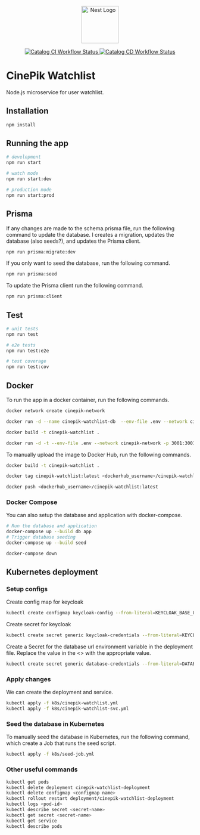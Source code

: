 <p align="center">
  <a href="http://nestjs.com/" target="blank"><img src="https://nestjs.com/img/logo-small.svg" width="100" alt="Nest Logo" /></a>
</p>

<p align="center">
  <a href="https://github.com/CinePik/catalog/actions/workflows/ci.yml" target="_blank">
    <img src="https://github.com/CinePik/catalog/actions/workflows/ci.yml/badge.svg" alt="Catalog CI Workflow Status" />
  </a>
  <a href="https://github.com/CinePik/catalog/actions/workflows/cd.yml" target="_blank">
    <img src="https://github.com/CinePik/catalog/actions/workflows/cd.yml/badge.svg" alt="Catalog CD Workflow Status" />
  </a>
</p>

# CinePik Watchlist

Node.js microservice for user watchlist.

## Installation

```bash
npm install
```

## Running the app

```bash
# development
npm run start

# watch mode
npm run start:dev

# production mode
npm run start:prod
```

## Prisma

If any changes are made to the schema.prisma file, run the following command to update the database.
I creates a migration, updates the database (also seeds?), and updates the Prisma client.

```bash
npm run prisma:migrate:dev
```

If you only want to seed the database, run the following command.

```bash
npm run prisma:seed
```

To update the Prisma client run the following command.

```bash
npm run prisma:client
```

## Test

```bash
# unit tests
npm run test

# e2e tests
npm run test:e2e

# test coverage
npm run test:cov
```

## Docker

To run the app in a docker container, run the following commands.

```bash
docker network create cinepik-network

docker run -d --name cinepik-watchlist-db  --env-file .env --network cinepik-network -p 5432:5432 postgres:15.5-alpine

docker build -t cinepik-watchlist .

docker run -d -t --env-file .env --network cinepik-network -p 3001:3001 cinepik-watchlist
```

To manually upload the image to Docker Hub, run the following commands.

```bash
docker build -t cinepik-watchlist .

docker tag cinepik-watchlist:latest <dockerhub_username>/cinepik-watchlist:latest

docker push <dockerhub_username>/cinepik-watchlist:latest
```

### Docker Compose

You can also setup the database and application with docker-compose.

```bash
# Run the database and application
docker-compose up --build db app
# Trigger database seeding
docker-compose up --build seed

docker-compose down
```

## Kubernetes deployment

### Setup configs

Create config map for keycloak

```bash
kubectl create configmap keycloak-config --from-literal=KEYCLOAK_BASE_URL="http://cinepik-keycloak" --from-literal=KEYCLOAK_CLIENT_ID="nest-auth" --from-literal=KEYCLOAK_PORT=8080 --from-literal=KEYCLOAK_REALM="cinepik"
```

Create secret for keycloak

```bash
kubectl create secret generic keycloak-credentials --from-literal=KEYCLOAK_ADMIN="admin" --from-literal=KEYCLOAK_ADMIN_PASSWORD="<REPLACE_ME>" --from-literal=KEYCLOAK_CLIENT_SECRET="<REPLACE_ME>" --from-literal=KEYCLOAK_REALM_RSA_PUBLIC_KEY="<REPLACE_ME>"
```

Create a Secret for the database url environment variable in the deployment file.
Replace the value in the <> with the appropriate value.

```bash
kubectl create secret generic database-credentials --from-literal=DATABASE_URL=<db_url>
```

### Apply changes

We can create the deployment and service.

```bash
kubectl apply -f k8s/cinepik-watchlist.yml
kubectl apply -f k8s/cinepik-watchlist-svc.yml
```

### Seed the database in Kubernetes

To manually seed the database in Kubernetes, run the following command, which create a Job that runs the seed script.

```bash
kubectl apply -f k8s/seed-job.yml
```

### Other useful commands

```bash
kubectl get pods
kubectl delete deployment cinepik-watchlist-deployment
kubectl delete configmap <configmap name>
kubectl rollout restart deployment/cinepik-watchlist-deployment
kubectl logs <pod-id>
kubectl describe secret <secret-name>
kubectl get secret <secret-name>
kubectl get service
kubectl describe pods
```

